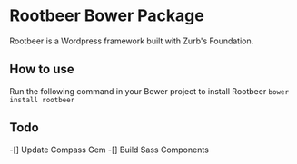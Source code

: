 # Rootbeer Bower Package
Rootbeer is a Wordpress framework built with Zurb's Foundation.

## How to use

Run the following command in your Bower project to install Rootbeer
```bower install rootbeer```

## Todo

-[] Update Compass Gem
-[] Build Sass Components